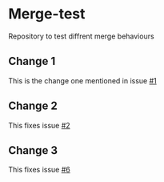 # Merge-test
Repository to test diffrent merge behaviours

## Change 1
This is the change one mentioned in issue [#1](https://github.com/hato1883/Merge-test/issues/1)

## Change 2
This fixes issue [#2](https://github.com/hato1883/Merge-test/issues/2)

## Change 3
This fixes issue [#6](https://github.com/hato1883/Merge-test/issues/6)

